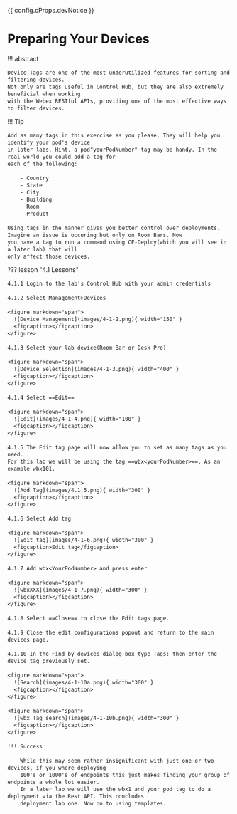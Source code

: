 {{ config.cProps.devNotice }}
# Preparing Your Devices

!!! abstract

    Device Tags are one of the most underutilized features for sorting and filtering devices. 
    Not only are tags useful in Control Hub, but they are also extremely beneficial when working 
    with the Webex RESTful APIs, providing one of the most effective ways to filter devices.

!!! Tip
    
    Add as many tags in this exercise as you please. They will help you identify your pod's device
    in later labs. Hint, a pod"yourPodNumber" tag may be handy. In the real world you could add a tag for 
    each of the following:
        
        - Country
        - State 
        - City
        - Building
        - Room
        - Product

    Using tags in the manner gives you better control over deployments. Imagine an issue is occuring but only on Room Bars. Now
    you have a tag to run a command using CE-Deploy(which you will see in a later lab) that will 
    only affect those devices.

??? lesson "4.1 Lessons"

    4.1.1 Login to the lab's Control Hub with your admin credentials
    
    4.1.2 Select Management>Devices
    
    <figure markdown="span">
      ![Device Management](images/4-1-2.png){ width="150" }
      <figcaption></figcaption>
    </figure>
    
    4.1.3 Select your lab device(Room Bar or Desk Pro)
    
    <figure markdown="span">
      ![Device Selection](images/4-1-3.png){ width="400" }
      <figcaption></figcaption>
    </figure>
    
    4.1.4 Select ==Edit==
    
    <figure markdown="span">
      ![Edit](images/4-1-4.png){ width="100" }
      <figcaption></figcaption>
    </figure>
    
    4.1.5 The Edit tag page will now allow you to set as many tags as you need. 
    For this lab we will be using the tag ==wbx<yourPodNumber>==. As an example wbx101.
    
    <figure markdown="span">
      ![Add Tag](images/4.1.5.png){ width="300" }
      <figcaption></figcaption>
    </figure>
    
    4.1.6 Select Add tag
    
    <figure markdown="span">
      ![Edit tag](images/4-1-6.png){ width="300" }
      <figcaption>Edit tag</figcaption>
    </figure>
    
    4.1.7 Add wbx<YourPodNumber> and press enter
    
    <figure markdown="span">
      ![wbxXXX](images/4-1-7.png){ width="300" }
      <figcaption></figcaption>
    </figure>
    
    4.1.8 Select ==Close== to close the Edit tags page.
    
    4.1.9 Close the edit configurations popout and return to the main devices page.
    
    4.1.10 In the Find by devices dialog box type Tags: then enter the device tag previously set.
    
    <figure markdown="span">
      ![Search](images/4-1-10a.png){ width="300" }
      <figcaption></figcaption>
    </figure>
    
    <figure markdown="span">
      ![wbx Tag search](images/4-1-10b.png){ width="300" }
      <figcaption></figcaption>
    </figure>

    !!! Success
    
        While this may seem rather insignificant with just one or two devices, if you where deploying 
        100's or 1000's of endpoints this just makes finding your group of endpoints a whole lot easier. 
        In a later lab we will use the wbx1 and your pod tag to do a deployment via the Rest API. This concludes 
        deployment lab one. Now on to using templates.